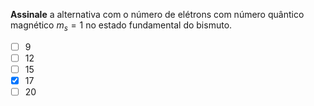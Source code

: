 **Assinale** a alternativa com o número de elétrons com número quântico magnético $m_s = 1$ no estado fundamental do bismuto.

- [ ] $9$
- [ ] $12$
- [ ] $15$
- [x] $17$
- [ ] $20$
